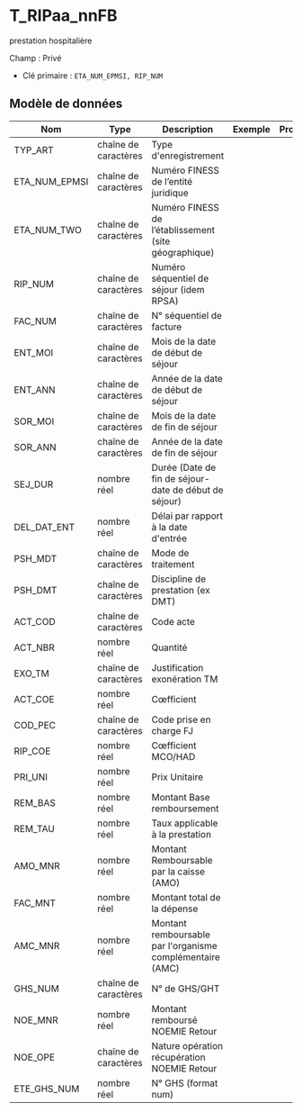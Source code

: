 # T_RIPaa_nnFB

prestation hospitalière

Champ : Privé

- Clé primaire : `ETA_NUM_EPMSI, RIP_NUM`

## Modèle de données

|Nom|Type|Description|Exemple|Propriétés|
|-|-|-|-|-|
|TYP_ART|chaîne de caractères|Type d'enregistrement|||
|ETA_NUM_EPMSI|chaîne de caractères|Numéro FINESS de l’entité juridique|||
|ETA_NUM_TWO|chaîne de caractères|Numéro FINESS de l’établissement (site géographique)|||
|RIP_NUM|chaîne de caractères|Numéro séquentiel de séjour (idem RPSA)|||
|FAC_NUM|chaîne de caractères|N° séquentiel de facture|||
|ENT_MOI|chaîne de caractères|Mois de la date de début de séjour|||
|ENT_ANN|chaîne de caractères|Année de la date de début de séjour|||
|SOR_MOI|chaîne de caractères|Mois de la date de fin de séjour|||
|SOR_ANN|chaîne de caractères|Année de la date de fin de séjour|||
|SEJ_DUR|nombre réel|Durée (Date de fin de séjour-date de début de séjour)|||
|DEL_DAT_ENT|nombre réel|Délai par rapport à la date d'entrée|||
|PSH_MDT|chaîne de caractères|Mode de traitement|||
|PSH_DMT|chaîne de caractères|Discipline de prestation (ex DMT)|||
|ACT_COD|chaîne de caractères|Code acte|||
|ACT_NBR|nombre réel|Quantité|||
|EXO_TM|chaîne de caractères|Justification exonération TM|||
|ACT_COE|nombre réel|Cœfficient|||
|COD_PEC|chaîne de caractères|Code prise en charge FJ|||
|RIP_COE|nombre réel|Cœfficient MCO/HAD|||
|PRI_UNI|nombre réel|Prix Unitaire|||
|REM_BAS|nombre réel|Montant Base remboursement|||
|REM_TAU|nombre réel|Taux applicable à la prestation|||
|AMO_MNR|nombre réel|Montant Remboursable par la caisse (AMO)|||
|FAC_MNT|nombre réel|Montant total de la dépense|||
|AMC_MNR|nombre réel|Montant remboursable par l'organisme complémentaire (AMC)|||
|GHS_NUM|chaîne de caractères|N° de GHS/GHT|||
|NOE_MNR|nombre réel|Montant remboursé NOEMIE Retour|||
|NOE_OPE|chaîne de caractères|Nature opération récupération NOEMIE Retour|||
|ETE_GHS_NUM|nombre réel|N° GHS (format num)|||
